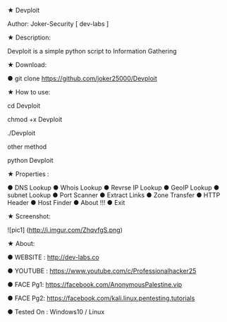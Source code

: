 ★ Devploit

Author: Joker-Security [ dev-labs ]

★ Description:

Devploit is a simple python script to Information Gathering 

★ Download:

● git clone https://github.com/joker25000/Devploit

★ How to use:

cd Devploit

chmod +x Devploit

./Devploit

other method

python Devploit

★ Properties :

● DNS Lookup
● Whois Lookup
● Revrse IP Lookup
● GeoIP Lookup
● subnet Lookup
● Port Scanner
● Extract Links 
● Zone Transfer
● HTTP Header
● Host Finder
● About !!!
● Exit



★ Screenshot:

![pic1] (http://i.imgur.com/ZhqvfgS.png)

★ About:

● WEBSITE : http://dev-labs.co

● YOUTUBE : https://www.youtube.com/c/Professionalhacker25

● FACE Pg1: https://facebook.com/AnonymousPalestine.vip

● FACE Pg2: https://facebook.com/kali.linux.pentesting.tutorials

● Tested On : Windows10 / Linux
